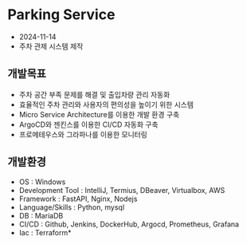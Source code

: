 # Parking Service
+ 2024-11-14
+ 주차 관제 시스템 제작
  
## 개발목표
- 주차 공간 부족 문제를 해결 및 출입차량 관리 자동화
- 효율적인 주차 관리와 사용자의 편의성을 높이기 위한 시스템
- Micro Service Architecture를 이용한 개발 환경 구축
- ArgoCD와 젠킨스를 이용한 CI/CD 자동화 구축
- 프로메테우스와 그라파나를 이용한 모니터링

## 개발환경
- OS : Windows
- Development Tool : IntelliJ, Termius, DBeaver, Virtualbox, AWS
- Framework : FastAPI, Nginx, Nodejs
- Language/Skills : Python, mysql
- DB : MariaDB
- CI/CD : Github, Jenkins, DockerHub, Argocd, Prometheus, Grafana
- Iac : Terraform*
